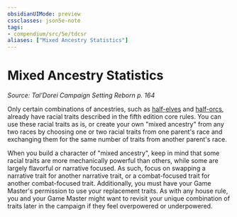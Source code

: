 ```yaml
---
obsidianUIMode: preview
cssclasses: json5e-note
tags:
- compendium/src/5e/tdcsr
aliases: ["Mixed Ancestry Statistics"]
---
```

# Mixed Ancestry Statistics
*Source: Tal'Dorei Campaign Setting Reborn p. 164* 

Only certain combinations of ancestries, such as [half-elves](2-Mechanics/CLI/races/half-elf.md) and [half-orcs](2-Mechanics/CLI/races/half-orc.md), already have racial traits described in the fifth edition core rules. You can use these racial traits as is, or create your own "mixed ancestry" from any two races by choosing one or two racial traits from one parent's race and exchanging them for the same number of traits from another parent's race.

When you build a character of "mixed ancestry", keep in mind that some racial traits are more mechanically powerful than others, while some are largely flavorful or narrative focused. As such, focus on swapping a narrative trait for another narrative trait, or a combat-focused trait for another combat-focused trait. Additionally, you must have your Game Master's permission to use your replacement traits. As with any house rule, you and your Game Master might want to revisit your unique combination of traits later in the campaign if they feel overpowered or underpowered.